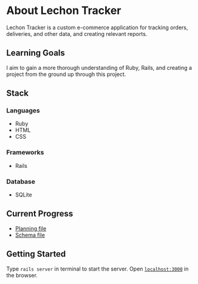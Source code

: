# About Lechon Tracker
Lechon Tracker is a custom e-commerce application for tracking orders, deliveries, and other data, and creating relevant reports.

## Learning Goals
I aim to gain a more thorough understanding of Ruby, Rails, and creating a project from the ground up through this project.

## Stack

### Languages
- Ruby
- HTML
- CSS

### Frameworks
- Rails

### Database
- SQLite


## Current Progress
- [Planning file](./planning/PLANNING.md)
- [Schema file](./app/db/schema.rb)
## Getting Started
Type `rails server` in terminal to start the server.
Open [`localhost:3000`](http://localhost:3000) in the browser.